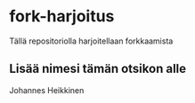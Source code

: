 # fork-harjoitus
Tällä repositoriolla harjoitellaan forkkaamista

## Lisää nimesi tämän otsikon alle
Johannes Heikkinen
